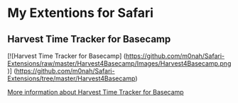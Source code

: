 My Extentions for Safari 
=================

## Harvest Time Tracker for Basecamp
[![Harvest Time Tracker for Basecamp]
(https://github.com/m0nah/Safari-Extensions/raw/master/Harvest4Basecamp/Images/Harvest4Basecamp.png)]
(https://github.com/m0nah/Safari-Extensions/tree/master/Harvest4Basecamp)

[More information about Harvest Time Tracker for Basecamp](https://github.com/m0nah/Safari-Extensions/tree/master/Harvest4Basecamp)
